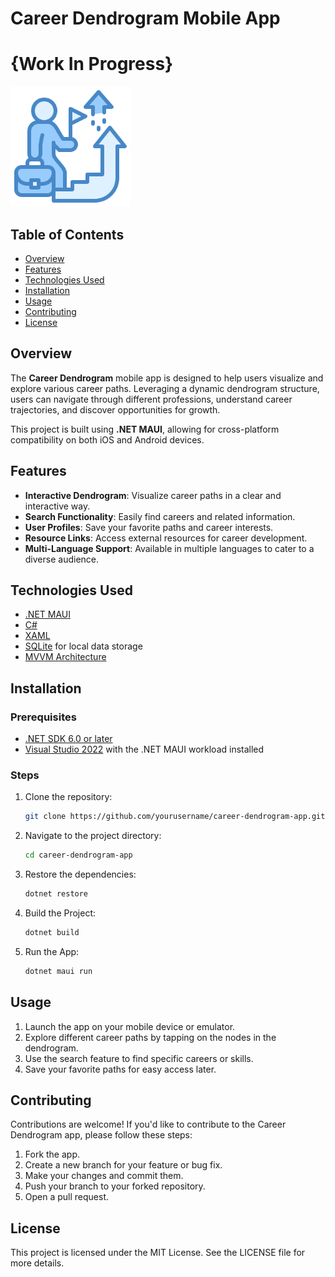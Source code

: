 # Career Dendrogram Mobile App
# {Work In Progress}
![Project Logo](Resources/AppIcon/Mipmap/mipmap-xxxhdpi/icon_xxxhdpi.png)

## Table of Contents

- [Overview](#overview)
- [Features](#features)
- [Technologies Used](#technologies-used)
- [Installation](#installation)
- [Usage](#usage)
- [Contributing](#contributing)
- [License](#license)

## Overview

The **Career Dendrogram** mobile app is designed to help users visualize and explore various career paths. Leveraging a dynamic dendrogram structure, users can navigate through different professions, understand career trajectories, and discover opportunities for growth.

This project is built using **.NET MAUI**, allowing for cross-platform compatibility on both iOS and Android devices.

## Features

- **Interactive Dendrogram**: Visualize career paths in a clear and interactive way.
- **Search Functionality**: Easily find careers and related information.
- **User Profiles**: Save your favorite paths and career interests.
- **Resource Links**: Access external resources for career development.
- **Multi-Language Support**: Available in multiple languages to cater to a diverse audience.

## Technologies Used

- [.NET MAUI](https://dotnet.microsoft.com/apps/maui)
- [C#](https://docs.microsoft.com/en-us/dotnet/csharp/)
- [XAML](https://docs.microsoft.com/en-us/dotnet/desktop/wpf/xaml/)
- [SQLite](https://www.sqlite.org/index.html) for local data storage
- [MVVM Architecture](https://docs.microsoft.com/en-us/dotnet/desktop/wpf/mvvm/)

## Installation

### Prerequisites

- [.NET SDK 6.0 or later](https://dotnet.microsoft.com/download/dotnet)
- [Visual Studio 2022](https://visualstudio.microsoft.com/vs/) with the .NET MAUI workload installed

### Steps

1. Clone the repository:
   ```bash
   git clone https://github.com/yourusername/career-dendrogram-app.git

2. Navigate to the project directory:
   ```bash
   cd career-dendrogram-app
3. Restore the dependencies:
   ```bash
   dotnet restore
4. Build the Project:
   ```bash
   dotnet build
5. Run the App:
   ```bash
   dotnet maui run

## Usage
1. Launch the app on your mobile device or emulator.
2. Explore different career paths by tapping on the nodes in the dendrogram.
3. Use the search feature to find specific careers or skills.
4. Save your favorite paths for easy access later.

## Contributing 
Contributions are welcome! If you'd like to contribute to the Career Dendrogram app, please follow these steps:
1. Fork the app.
2. Create a new branch for your feature or bug fix.
3. Make your changes and commit them.
4. Push your branch to your forked repository.
5. Open a pull request.

## License
This project is licensed under the MIT License. See the LICENSE file for more details.
